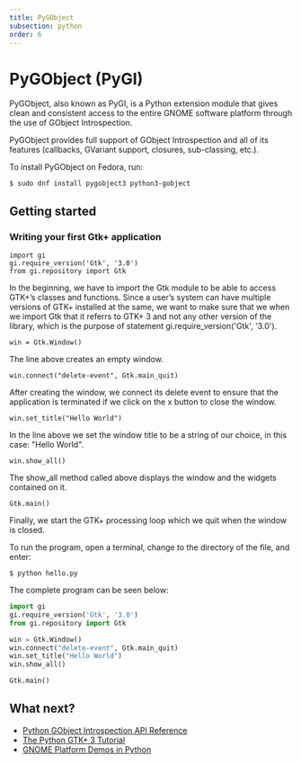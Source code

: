 ```yaml
---
title: PyGObject
subsection: python
order: 6
---
```


# PyGObject (PyGI)

PyGObject, also known as PyGI, is a Python extension module that gives clean and consistent access to the entire GNOME software platform through the use of GObject Introspection.

PyGObject provides full support of GObject Introspection and all of its features (callbacks, GVariant support, closures, sub-classing, etc.).

To install PyGObject on Fedora, run:

```
$ sudo dnf install pygobject3 python3-gobject
```

## Getting started

### Writing your first Gtk+ application

```
import gi
gi.require_version('Gtk', '3.0')
from gi.repository import Gtk
```

In the beginning, we have to import the Gtk module to be able to access GTK+’s classes and functions. Since a user’s system can have multiple versions of GTK+ installed at the same, we want to make sure that we when we import Gtk that it referrs to GTK+ 3 and not any other version of the library, which is the purpose of statement gi.require_version('Gtk', '3.0').

```
win = Gtk.Window()
```

The line above creates an empty window.

```
win.connect("delete-event", Gtk.main_quit)
```

After creating the window, we connect its delete event to ensure that the application is terminated if we click on the x button to close the window.

```
win.set_title("Hello World")
```

In the line above we set the window title to be a string of our choice, in this case: "Hello World".

```
win.show_all()
```

The show_all method called above displays the window and the widgets contained on it.
```
Gtk.main()
```

Finally, we start the GTK+ processing loop which we quit when the window is closed.

To run the program, open a terminal, change to the directory of the file, and enter:

```
$ python hello.py
```

The complete program can be seen below:


```python
import gi
gi.require_version('Gtk', '3.0')
from gi.repository import Gtk

win = Gtk.Window()
win.connect("delete-event", Gtk.main_quit)
win.set_title("Hello World")
win.show_all()

Gtk.main()

```

## What next?

- [Python GObject Introspection API Reference](http://lazka.github.io/pgi-docs/)
- [The Python GTK+ 3 Tutorial](http://python-gtk-3-tutorial.readthedocs.org/en/latest/)
- [GNOME Platform Demos in Python](https://developer.gnome.org/gnome-devel-demos/stable/py.html.en)
